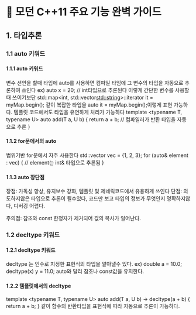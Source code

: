 # 🚀 모던 C++11 주요 기능 완벽 가이드

## 1. 타입추론

### 1.1 auto 키워드
#### 1.1.1 auto 키워드
변수 선언을 할때 타입에 auto를 사용하면 컴파일 타임에 그 변수의 타입을 자동으로 추론하여 쓰인다 ex) auto x = 20; // int타입으로 추론된다
이렇게 간단한 변수를 사용할때 쓰이기보단 std::map<int, std::vector<std::string>>::iterator it = myMap.begin(); 같이 복잡한 타입을 auto it = myMap.begin();이렇게 표현 가능하다.
템플릿 코드에서도 타입을 유연하게 처리가 가능하다 
template <typename T, typename U>
auto add(T a, U b) {
    return a + b;  // 컴파일러가 반환 타입을 자동으로 추론
}
#### 1.1.2 for문에서의 auto
범위기반 for문에서 자주 사용한다
std::vector<int> vec = {1, 2, 3};
for (auto& element : vec) {
    // element는 int& 타입으로 추론됨
}
#### 1.1.3 auto 장단점
장점: 가독성 향상, 유지보수 강화, 템플릿 및 제네릭코드에서 유용하게 쓰인다
단점: 의도하지않은 타입으로 추론이 될수있다, 코드만 보고 타입의 정보가 무엇인지 명확하지않다, 디버깅 어렵다.

주의점: 참조와 const 한정자가 제거되어 값의 복사가 일어난다.

### 1.2 decltype 키워드

#### 1.2.1 decltype 키워드
decltype 는 인수로 지정한 표현식의 타입을 알아낼수 있다. ex) double a = 10.0; decltype(x) y = 11.0;
auto와 달리 참조나 const값을 유지한다.
#### 1.2.2 템플릿에서의 decltype
template <typename T, typename U>
auto add(T a, U b) -> decltype(a + b) {
    return a + b;
}
같이 함수의 반환타입을 표현식에 따라 자동으로 추론이 가능하다.

